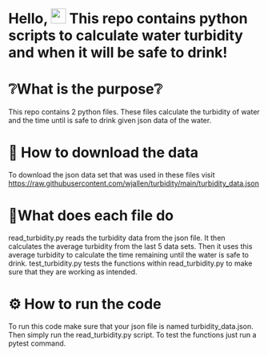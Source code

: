 # Hello, <img src="https://raw.githubusercontent.com/MartinHeinz/MartinHeinz/master/wave.gif" width="30px"> This repo contains python scripts to calculate water turbidity and when it will be safe to drink!


# :grey_question:What is the purpose:grey_question:
This repo contains 2 python files. These files calculate the turbidity of water and the time until is safe to drink given json data of the water.

# :open_file_folder: How to download the data
To download the json data set that was used in these files visit https://raw.githubusercontent.com/wjallen/turbidity/main/turbidity_data.json

# :memo:What does each file do
read_turbidity.py reads the turbidity data from the json file. It then calculates the average turbidity from the last 5 data sets. Then it uses this average turbidity to calculate the time remaining until the water is safe to drink. 
test_turbidity.py tests the functions within read_turbidity.py to make sure that they are working as intended.

# :gear: How to run the code
To run this code make sure that your json file is named turbidity_data.json. Then simply run the read_turbidity.py script. To test the functions just run a pytest command.

